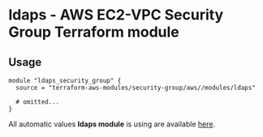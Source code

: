 # ldaps - AWS EC2-VPC Security Group Terraform module

## Usage

```hcl
module "ldaps_security_group" {
  source = "terraform-aws-modules/security-group/aws//modules/ldaps"

  # omitted...
}
```

All automatic values **ldaps module** is using are available [here](https://github.com/terraform-aws-modules/terraform-aws-security-group/blob/master/modules/ldaps/auto_values.tf).

<!-- BEGINNING OF PRE-COMMIT-TERRAFORM DOCS HOOK -->
<!-- END OF PRE-COMMIT-TERRAFORM DOCS HOOK -->
